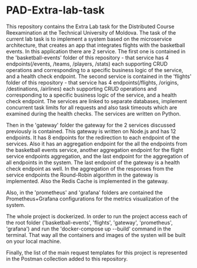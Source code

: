 # PAD-Extra-lab-task

This repository contains the Extra Lab task for the Distributed Course Reexamination at the Technical University of Moldova. The task of the current lab task is to implement a system based on the microservice architecture, that creates an app that integrates flights with the basketball events. In this application there are 2 service. The first one is contained in the 'basketball-events' folder of this repository - that service has 4 endpoints(/events, /teams, /players, /stats) each supporting CRUD operations and corresponding to a specific business logic of the service, and a health check endpoint. The second service is contained in the 'flights' folder of this repository - that service has 4 endpoints(/flights, /origins, /destinations, /airlines) each supporting CRUD operations and corresponding to a specific business logic of the service, and a health check endpoint. The services are linked to separate databases, implement concurrent task limits for all requests and also task timeouts which are examined during the health checks. The services are written on Python.

Then in the 'gateway' folder the gateway for the 2 services discussed previously is contained. This gateway is written on Node.js and has 12 endpoints. It has 8 endpoints for the redirection to each endpoint of the services. Also it has an aggregation endpoint for the all the endpoints from the basketball events service, another aggregation endpoint for the flight service endpoints aggregation, and the last endpoint for the aggregation of all endpoints in the system. The last endpoint of the gateway is a health check endpoint as well. In the aggregation of the responses from the service endpoints the Round-Robin algorithm in the gateway is implemented. Also the Redis Cache is implemented in the gateway. 

Also, in the 'prometheus' and 'grafana' folders are contained the Prometheus+Grafana configurations for the metrics visualization of the system.

The whole project is dockerized. In order to run the project access each of the root folder ('basketball-events', 'flights', 'gateway', 'prometheus', 'grafana') and run the 'docker-compose up --build' command in the terminal. That way all the containers and images of the systen will be built on your local machine.

Finally, the list of the main request templates for this project is represented in the Postman collection added to this repository.

